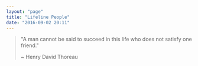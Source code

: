 ```yaml
---
layout: "page"
title: "Lifeline People"
date: "2016-09-02 20:11"
---
```

> "A man cannot be said to succeed in this life who does not satisfy one friend."
>
> ~ Henry David Thoreau
